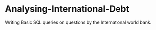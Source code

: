 # Analysing-International-Debt
Writing Basic SQL queries on questions by the International world bank.
